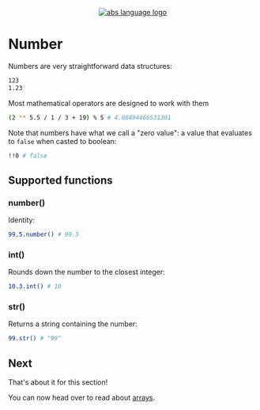 <p align="center">
  <a href="https://www.abs-lang.org/">
    <img alt="abs language logo" src="https://github.com/abs-lang/abs/blob/master/bin/abs-horizontal.png?raw=true">
  </a>
</p>

# Number

Numbers are very straightforward data structures:

``` bash
123
1.23
```

Most mathematical operators are designed to work
with them

``` bash
(2 ** 5.5 / 1 / 3 + 19) % 5 # 4.08494466531301
```

Note that numbers have what we call a "zero value":
a value that evaluates to `false` when casted to boolean:

``` bash
!!0 # false
```

## Supported functions

### number()

Identity:

``` bash
99.5.number() # 99.5
```

### int()

Rounds down the number to the closest integer:

``` bash
10.3.int() # 10
```

### str()

Returns a string containing the number:

``` bash
99.str() # "99"
```

## Next

That's about it for this section!

You can now head over to read about [arrays](/types/array).